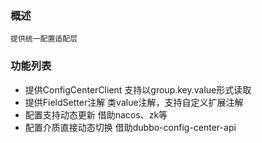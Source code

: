 ### 概述
    提供统一配置适配层
### 功能列表
* 提供ConfigCenterClient
  支持以group.key.value形式读取
* 提供FieldSetter注解
  类value注解，支持自定义扩展注解
* 配置支持动态更新
  借助nacos、zk等
* 配置介质直接动态切换
  借助dubbo-config-center-api